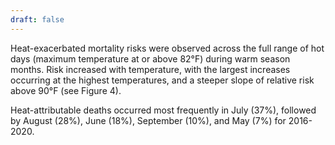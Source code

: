 ```yaml
---
draft: false
---
```


Heat-exacerbated mortality risks were observed across the full range of hot days (maximum temperature at or above 82°F) during warm season months. Risk increased with temperature, with the largest increases occurring at the highest temperatures, and a steeper slope of relative risk above 90°F (see Figure 4).

Heat-attributable deaths occurred most frequently in July (37%), followed by August (28%), June (18%), September (10%), and May (7%) for 2016-2020.
